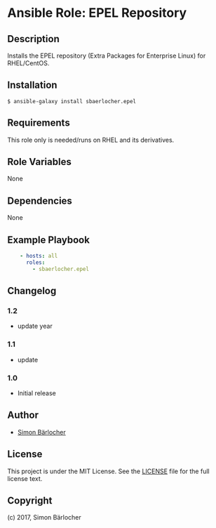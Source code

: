 # Ansible Role: EPEL Repository

## Description

Installs the EPEL repository (Extra Packages for Enterprise Linux) for RHEL/CentOS.

## Installation

```
$ ansible-galaxy install sbaerlocher.epel
```

## Requirements

This role only is needed/runs on RHEL and its derivatives.

## Role Variables

None

## Dependencies

None

## Example Playbook

```yml
    - hosts: all
      roles:
        - sbaerlocher.epel
```

## Changelog

### 1.2

* update year

### 1.1

* update

### 1.0

* Initial release

## Author

* [Simon Bärlocher](https://sbaerlocher.ch)
 
## License

This project is under the MIT License. See the [LICENSE](https://sbaerlo.ch/licence) file for the full license text.

## Copyright

(c) 2017, Simon Bärlocher
